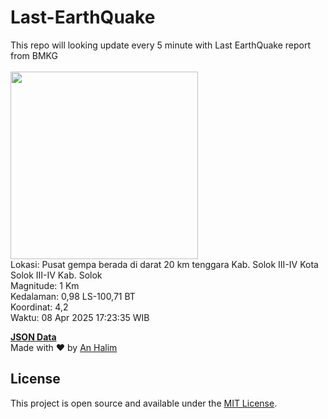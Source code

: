 # Last-EarthQuake
This repo will looking update every 5 minute with Last EarthQuake report from BMKG
<br>
<br>
<img src="undefined" width="300"/>
<br>
Lokasi: Pusat gempa berada di darat 20 km tenggara Kab. Solok  III-IV Kota Solok III-IV Kab. Solok <br>
Magnitude: 1 Km <br>
Kedalaman: 0,98 LS-100,71 BT <br>
Koordinat: 4,2 <br>
Waktu: 08 Apr 2025 17:23:35 WIB <br>

<a href="./data/data.json">**JSON Data**</a>
<br>
Made with ❤️ by <a href="https://github.com/an-halim">An Halim</a>
## License

This project is open source and available under the [MIT License](LICENSE).
